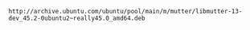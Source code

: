 	http://archive.ubuntu.com/ubuntu/pool/main/m/mutter/libmutter-13-dev_45.2-0ubuntu2~really45.0_amd64.deb
